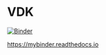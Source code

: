 # VDK 

[![Binder](https://mybinder.org/badge_logo.svg)](https://mybinder.org/v2/gh/dvalkova/amld-correlation-example/HEAD)

https://mybinder.readthedocs.io 
